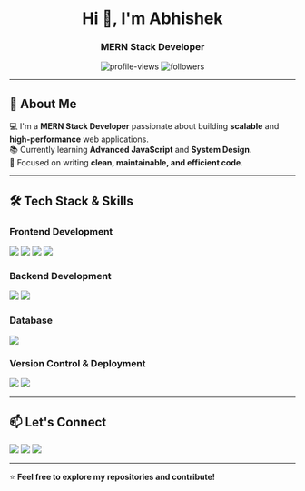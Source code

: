 <h1 align="center">Hi 👋, I'm Abhishek</h1>
<h3 align="center"> MERN Stack Developer</h3>

<p align="center">
  <img src="https://komarev.com/ghpvc/?username=abhishekanil551&label=Profile%20Views&color=0e75b6&style=flat" alt="profile-views" />
  <img src="https://img.shields.io/github/followers/abhishekanil551?label=Followers&style=social" alt="followers" />
</p>

---

## 🚀 About Me  
💻 I'm a **MERN Stack Developer** passionate about building **scalable** and **high-performance** web applications.  
📚 Currently learning **Advanced JavaScript** and **System Design**.  
🎯 Focused on writing **clean, maintainable, and efficient code**.  

---

## 🛠️ Tech Stack & Skills  

### **Frontend Development**
<p>
  <img src="https://img.shields.io/badge/HTML5-E34F26?style=for-the-badge&logo=html5&logoColor=white" />
  <img src="https://img.shields.io/badge/CSS3-1572B6?style=for-the-badge&logo=css3&logoColor=white" />
  <img src="https://img.shields.io/badge/JavaScript-F7DF1E?style=for-the-badge&logo=javascript&logoColor=black" />
  <img src="https://img.shields.io/badge/Bootstrap-563D7C?style=for-the-badge&logo=bootstrap&logoColor=white" />
</p>

### **Backend Development**
<p>
  <img src="https://img.shields.io/badge/Node.js-339933?style=for-the-badge&logo=node.js&logoColor=white" />
  <img src="https://img.shields.io/badge/Express.js-000000?style=for-the-badge&logo=express&logoColor=white" />
</p>

### **Database**
<p>
  <img src="https://img.shields.io/badge/MongoDB-47A248?style=for-the-badge&logo=mongodb&logoColor=white" />
</p>

### **Version Control & Deployment**
<p>
  <img src="https://img.shields.io/badge/Git-F05032?style=for-the-badge&logo=git&logoColor=white" />
  <img src="https://img.shields.io/badge/GitHub-181717?style=for-the-badge&logo=github&logoColor=white" />
</p>


---

## 📫 Let's Connect  

<p>
  <a href="mailto:abhishekanil551@gmail.com"><img src="https://img.shields.io/badge/Gmail-D14836?style=for-the-badge&logo=gmail&logoColor=white"></a>
  <a href="https://www.linkedin.com/in/aabhishek-anil/" target="_blank"><img src="https://img.shields.io/badge/LinkedIn-0077B5?style=for-the-badge&logo=linkedin&logoColor=white"></a>
  <a href="https://github.com/abhishekanil551"><img src="https://img.shields.io/badge/GitHub-181717?style=for-the-badge&logo=github&logoColor=white"></a>
</p>

---

⭐ **Feel free to explore my repositories and contribute!**
